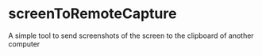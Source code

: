 # screenToRemoteCapture
A simple tool to send screenshots of the screen to the clipboard of another computer
